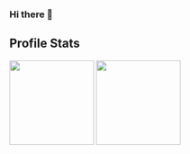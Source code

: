 ### Hi there 👋

<!--
**Akhil-Kokkula/Akhil-Kokkula** is a ✨ _special_ ✨ repository because its `README.md` (this file) appears on your GitHub profile.

Here are some ideas to get you started:

- 🔭 I’m currently working on ...
- 🌱 I’m currently learning ...
- 👯 I’m looking to collaborate on ...
- 🤔 I’m looking for help with ...
- 💬 Ask me about ...
- 📫 How to reach me: ...
- 😄 Pronouns: ...
- ⚡ Fun fact: ...
-->

## Profile Stats ##
<img src="https://github-readme-stats.vercel.app/api?username=Akhil-Kokkula&show_icons=true&show_icons=true&theme=default&count_private=true" height="150"></img>
<img src="https://github-readme-stats.vercel.app/api/top-langs/?username=Akhil-Kokkula&layout=compact&theme=default" height="150"></img>

